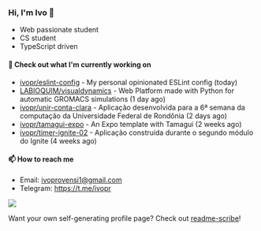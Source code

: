### Hi, I'm Ivo 👋

* Web passionate student
* CS student
* TypeScript driven

#### 👷 Check out what I'm currently working on

- [ivopr/eslint-config](https://github.com/ivopr/eslint-config) - My personal opinionated ESLint config (today)
- [LABIOQUIM/visualdynamics](https://github.com/LABIOQUIM/visualdynamics) - Web Platform made with Python for automatic GROMACS simulations (1 day ago)
- [ivopr/unir-conta-clara](https://github.com/ivopr/unir-conta-clara) - Aplicação desenvolvida para a 6ª semana da computação da Universidade Federal de Rondônia (2 days ago)
- [ivopr/tamagui-expo](https://github.com/ivopr/tamagui-expo) - An Expo template with Tamagui (2 weeks ago)
- [ivopr/timer-ignite-02](https://github.com/ivopr/timer-ignite-02) - Aplicação construída durante o segundo módulo do Ignite (4 weeks ago)

#### 📫 How to reach me

- Email: [ivoprovensi1@gmail.com](mailto://ivoprovensi1@gmail.com)
- Telegram: https://t.me/ivopr

![](https://github-readme-stats.vercel.app/api/top-langs/?username=ivopr&langs_count=10&layout=compact&theme=react&hide_border=true&bg_color=0D1117&title_color=5ce1e6&icon_color=5ce1e6)

Want your own self-generating profile page? Check out [readme-scribe](https://github.com/muesli/readme-scribe)!
